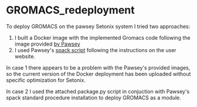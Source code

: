 # GROMACS_redeployment

To deploy GROMACS on the pawsey Setonix system I tried two approaches:
1) I built a Docker image with the implemented Gromacs code following the image provided [by Pawsey](https://quay.io/organization/pawsey)
2) I used Pawsey's [spack script](https://github.com/PawseySC/pawsey-spack-config) following the instructions on the user website.

In case 1 there appears to be a problem with the Pawsey's provided images, so the current version of the Docker deployment has been uploaded without specific optimization for Setonix.

In case 2 I used the attached package.py script in conjuction with Pawsey's spack standard procedure installation to deploy GROMACS as a module. 
